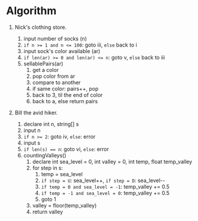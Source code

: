 # Algorithm

1. Nick's clothing store.
   1. input number of socks (n)
   2. `if n >= 1 and n <= 100`: goto iii, `else` back to i
   3. input sock's color available (ar)
   4. `if len(ar) >= 0 and len(ar) <= n`: goto v, `else` back to iii
   5. sellablePairs(ar)
      1. get a color
      2. pop color from ar
      3. compare to another
      4. if same color: pairs++, pop
      5. back to 3, til the end of color
      6. back to a, else return pairs

2. Bill the avid hiker.
   1. declare int n, string[] s
   2. input n
   3. `if n >= 2`: goto iv, `else`: error
   4. input s
   5. `if len(s) == n`: goto vi, `else`: error
   6. countingValleys()
      1. declare int sea_level = 0, int valley = 0, int temp, float temp_valley
      2. for step in s:
         1. temp = sea_level
         2. `if step = U`: sea_level++, `if step = D`: sea_level--
         3. `if temp = 0 and sea_level = -1`: temp_valley += 0.5
         4. `if temp = -1 and sea_level = 0`: temp_valley += 0.5
         5. goto 1
      3. valley = floor(temp_valley)
      4. return valley